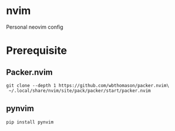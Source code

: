 # nvim
Personal neovim config 

# Prerequisite
## Packer.nvim
```
git clone --depth 1 https://github.com/wbthomason/packer.nvim\
 ~/.local/share/nvim/site/pack/packer/start/packer.nvim
```

## pynvim
```
pip install pynvim
```
